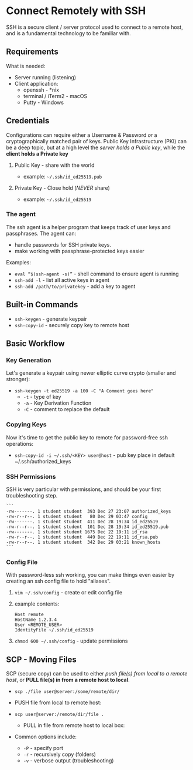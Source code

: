 # Connect Remotely with SSH

SSH is a secure client / server protocol used to connect to a remote host, and is a fundamental technology to 
be familiar with.  


## Requirements

What is needed: 

- Server running (listening)
- Client application:
	- openssh - *nix
	- terminal / iTerm2 - macOS
	- Putty - Windows


## Credentials

Configurations can require either a Username & Password _or_ a cryptographically matched pair of   keys. Public Key Infrastructure (PKI) can be a deep topic, but at a high level the _server holds a Public key_, while the **client holds a Private key**

1. Public Key  - share with the world
	- example: `~/.ssh/id_ed25519.pub`

2. Private Key - Close hold (_NEVER_ share)
	- example: `~/.ssh/id_ed25519`


### The agent

The ssh agent is a helper program that keeps track of user keys and passphrases. The agent can:  

- handle passwords for SSH private keys.
- make working with passphrase-protected keys easier

Examples:

- `eval “$(ssh-agent -s)”` - shell command to ensure agent is running
- `ssh-add -l` - list all active keys in agent
- `ssh-add /path/to/privatekey` - add a key to agent


## Built-in Commands

- `ssh-keygen` - generate keypair
- `ssh-copy-id` - securely copy key to remote host


## Basic Workflow


### Key Generation

Let's generate a keypair using newer elliptic curve crypto (smaller and stronger):

- `ssh-keygen -t ed25519 -a 100 -C "A Comment goes here"`
	- `-t` - type of key
	- `-a` - Key Derivation Function
	- `-C` - comment to replace the default


### Copying Keys

Now it's time to get the public key to remote for password-free ssh operations:

- `ssh-copy-id -i ~/.ssh/<KEY> user@host` - pub key place in default ~/.ssh/authorized_keys



### SSH Permissions

SSH is very particular with permissions, and should be your first troubleshooting step.  

	```
	-rw-------. 1 student student  393 Dec 27 23:07 authorized_keys
	-rw-r--r--. 1 student student   80 Dec 29 03:47 config
	-rw-------. 1 student student  411 Dec 28 19:34 id_ed25519
	-rw-r--r--. 1 student student  101 Dec 28 19:34 id_ed25519.pub
	-rw-------. 1 student student 1675 Dec 22 19:11 id_rsa
	-rw-r--r--. 1 student student  449 Dec 22 19:11 id_rsa.pub
	-rw-r--r--. 1 student student  342 Dec 29 03:21 known_hosts
	```


### Config File

With password-less ssh working, you can make things even easier by creating an ssh config file 
to hold "aliases".  

1. `vim ~/.ssh/config` - create or edit config file
2. example contents:  

	```
	Host remote
	HostName 1.2.3.4
	User <REMOTE_USER>
	IdentityFile ~/.ssh/id_ed25519
	```

3. `chmod 600 ~/.ssh/config` - update permissions


## SCP - Moving Files

SCP (secure copy) can be used to either _push file(s) from local to a remote host_, or **PULL file(s) 
in from a remote host to local**.


- `scp ./file user@server:/some/remote/dir/`
- PUSH file from local to remote host:

- `scp user@server:/remote/dir/file .`
    - PULL in file from remote host to local box:

- Common options include:
	- `-P` - specify port
	- `-r` - recursively copy (folders)
	- `-v` - verbose output (troubleshooting)



